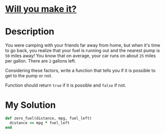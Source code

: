 # [Will you make it?](https://www.codewars.com/kata/5861d28f124b35723e00005e)

# Description
You were camping with your friends far away from home, but when it's time to go back, you realize that your fuel is 
running out and the nearest pump is <code>50</code> miles away! You know that on average, your car runs on about 
<code>25</code> miles per gallon. There are <code>2</code> gallons left.

Considering these factors, write a function that tells you if it is possible to get to the pump or not.

Function should return <code>true</code> if it is possible and <code>false</code> if not.

# My Solution
```ruby
def zero_fuel(distance, mpg, fuel_left)
  distance <= mpg * fuel_left
end
```
